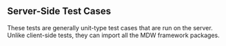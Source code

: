 ## Server-Side Test Cases

These tests are generally unit-type test cases that are run on the server.
Unlike client-side tests, they can import all the MDW framework packages.